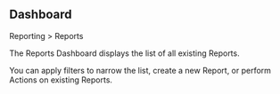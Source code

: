 ## Dashboard

Reporting > Reports

The Reports Dashboard displays the list of all existing Reports. 

You can apply filters to narrow the list, create a new Report, or perform Actions on existing Reports. 
